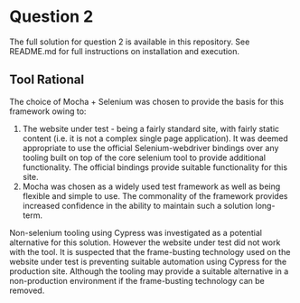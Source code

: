 # Question 2

The full solution for question 2 is available in this repository. See README.md
for full instructions on installation and execution.

## Tool Rational

The choice of Mocha + Selenium was chosen to provide the basis for this
framework owing to:
1. The website under test - being a fairly standard site, with fairly static
content (i.e. it is not a complex single page application). It was deemed
appropriate to use the official Selenium-webdriver bindings over any tooling
built on top of the core selenium tool to provide additional functionality. The
official bindings provide suitable functionality for this site.
2. Mocha was chosen as a widely used test framework as well as being flexible
and simple to use. The commonality of the framework provides increased
confidence in the ability to maintain such a solution long-term.

Non-selenium tooling using Cypress was investigated as a potential alternative
for this solution. However the website under test did not work with the tool. It
is suspected that the frame-busting technology used on the website under test is
preventing suitable automation using Cypress for the production site. Although
the tooling may provide a suitable alternative in a non-production environment
if the frame-busting technology can be removed.
